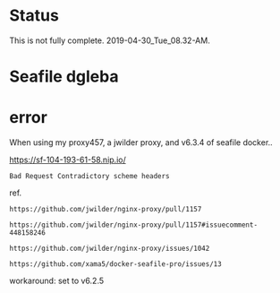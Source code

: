 # Status

This is not fully complete. 2019-04-30_Tue_08.32-AM.

# Seafile dgleba

# error

When using my proxy457, a jwilder proxy, and v6.3.4 of seafile docker..

https://sf-104-193-61-58.nip.io/

    Bad Request Contradictory scheme headers

ref.

    https://github.com/jwilder/nginx-proxy/pull/1157

    https://github.com/jwilder/nginx-proxy/pull/1157#issuecomment-448158246

    https://github.com/jwilder/nginx-proxy/issues/1042

    https://github.com/xama5/docker-seafile-pro/issues/13

workaround: set to v6.2.5
